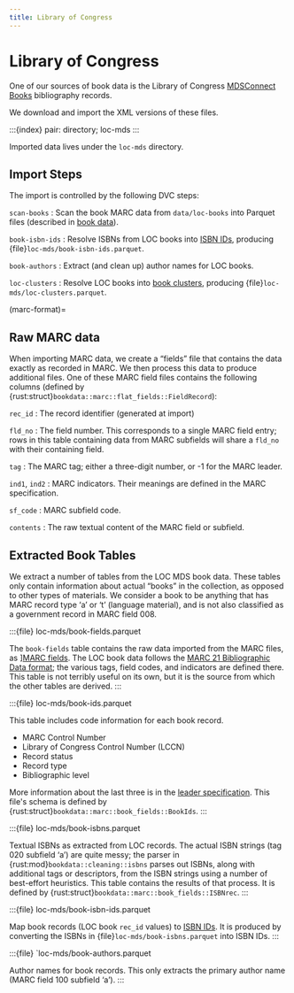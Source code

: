 ```yaml
---
title: Library of Congress
---
```


# Library of Congress

One of our sources of book data is the Library of Congress [MDSConnect Books](https://www.loc.gov/cds/products/MDSConnect-books_all.html) bibliography records.

We download and import the XML versions of these files.

:::{index} pair: directory; loc-mds
:::

Imported data lives under the `loc-mds` directory.

## Import Steps

The import is controlled by the following DVC steps:

`scan-books`
:   Scan the book MARC data from `data/loc-books` into Parquet files (described in [book data](loc-mds-raw)).

`book-isbn-ids`
:   Resolve ISBNs from LOC books into [ISBN IDs](isbn-id), producing {file}`loc-mds/book-isbn-ids.parquet`.

`book-authors`
:   Extract (and clean up) author names for LOC books.

`loc-clusters`
:   Resolve LOC books into [book clusters](clusters), producing {file}`loc-mds/loc-clusters.parquet`.

(marc-format)=
## Raw MARC data

When importing MARC data, we create a “fields” file that contains the data exactly as recorded in MARC. We then process this data to produce additional files.  One of these MARC field files contains the following columns (defined by {rust:struct}`bookdata::marc::flat_fields::FieldRecord`):

`rec_id`
:   The record identifier (generated at import)

`fld_no`
:   The field number.  This corresponds to a single MARC field entry; rows in this table
    containing data from MARC subfields will share a `fld_no` with their containing field.

`tag`
:   The MARC tag; either a three-digit number, or -1 for the MARC leader.

`ind1`, `ind2`
:   MARC indicators.  Their meanings are defined in the MARC specification.

`sf_code`
:   MARC subfield code.

`contents`
:   The raw textual content of the MARC field or subfield.

## Extracted Book Tables

We extract a number of tables from the LOC MDS book data. These tables only
contain information about actual “books” in the collection, as opposed to other
types of materials.  We consider a book to be anything that has MARC record type
‘a’ or ‘t’ (language material), and is not also classified as a government
record in MARC field 008.

:::{file} loc-mds/book-fields.parquet

The `book-fields` table contains the raw data imported from the MARC files, as ][MARC fields](marc-format).  The LOC book data follows the [MARC 21 Bibliographic Data format](https://www.loc.gov/marc/bibliographic/); the various tags, field codes, and indicators are defined there.  This table is not terribly useful on its own, but it is the source from which the other tables are derived.
:::

:::{file} loc-mds/book-ids.parquet

This table includes code information for each book record.

- MARC Control Number
- Library of Congress Control Number (LCCN)
- Record status
- Record type
- Bibliographic level

More information about the last three is in the [leader specification](https://www.loc.gov/marc/bibliographic/bdleader.html).  This file's schema is defined by {rust:struct}`bookdata::marc::book_fields::BookIds`.
:::

:::{file} loc-mds/book-isbns.parquet

Textual ISBNs as extracted from LOC records.  The actual ISBN strings (tag 020
subfield ‘a’) are quite messy; the parser in {rust:mod}`bookdata::cleaning::isbns` parses out ISBNs,
along with additional tags or descriptors, from the ISBN strings using a number
of best-effort heuristics. This table contains the results of that process.
It is defined by {rust:struct}`bookdata::marc::book_fields::ISBNrec`.
:::

:::{file} loc-mds/book-isbn-ids.parquet

Map book records (LOC book `rec_id` values) to [ISBN IDs](isbn-id). It is
produced by converting the ISBNs in {file}`loc-mds/book-isbns.parquet` into
ISBN IDs.
:::

:::{file} `loc-mds/book-authors.parquet

Author names for book records.  This only extracts the primary author name (MARC field 100 subfield ‘a’).
:::
